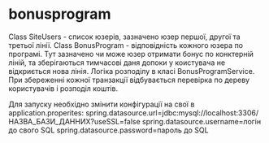 # bonusprogram

Class SiteUsers - список юзерів, зазначено юзер першої, другої та третьої лінії.
Class BonusProgram - відповідність кожного юзера по програмі. Тут зазначено чи може юзер отримати бонус по конктерній ліній, та зберігаються тимчасові даня допоки у коистувача не відкриється нова лінія.
Логіка розподілу в класі BonusProgramService. При збереженні кожної транзакції відбувається перевірка по дереву користувачів і розподіл коштів.

Для запуску необхідно змінити конфігурації на свої в application.properites:
spring.datasource.url=jdbc:mysql://localhost:3306/НАЗВА_БАЗИ_ДАННИХ?useSSL=false
spring.datasource.username=логін до свого SQL
spring.datasource.password=пароль до SQL
